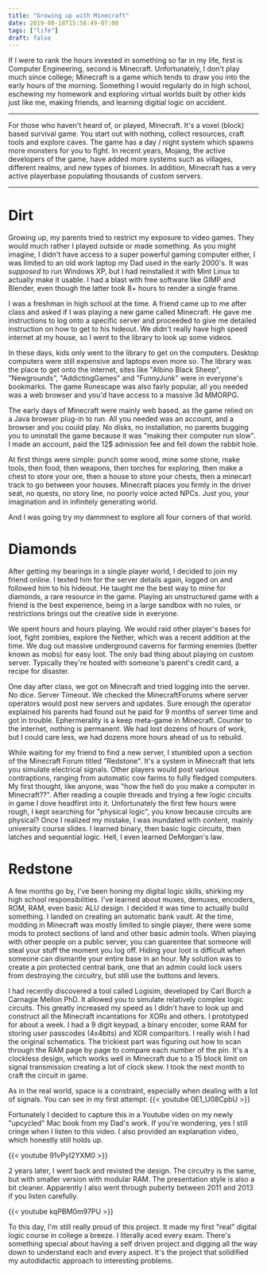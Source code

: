 ```yaml
---
title: "Growing up with Minecraft"
date: 2019-08-18T15:58:49-07:00
tags: ["life"]
draft: false
---
```


If I were to rank the hours invested in something so far in my life, first is Computer Engineering, second is Minecraft. Unfortunately, I don't play much since college; Minecraft is a game which tends to draw you into the early hours of the morning. Something I would regularly do in high school, eschewing my homework and exploring virtual worlds built by other kids just like me, making friends, and learning digitial logic on accident.
<br>
<hr>
<p class="f5">
For those who haven't heard of, or played, Minecraft. It's a voxel (block) based survival game. You start out with nothing, collect resources, craft tools and explore caves. The game has a day / night system which spawns more monsters for you to fight. In recent years, Mojang, the active developers of the game, have added more systems such as villages, different realms, and new types of biomes. In addition, Minecraft has a very active playerbase populating thousands of custom servers. 
</p>
<hr>

# Dirt

Growing up, my parents tried to restrict my exposure to video games. They would much rather I played outside or made something. As you might imagine, I didn't have access to a super powerful gaming computer either, I was limited to an old work laptop my Dad used in the early 2000's. It was _supposed_ to run Windows XP, but I had reinstalled it with Mint Linux to actually make it usable. I had a blast with free software like GIMP and Blender, even though the latter took 8+ hours to render a single frame. 

I was a freshman in high school at the time. A friend came up to me after class and asked if I was playing a new game called Minecraft. He gave me instructions to log onto a specific server and proceeded to give me detailed instruction on how to get to his hideout. We didn't really have high speed internet at my house, so I went to the library to look up some videos. 

In these days, kids only went to the library to get on the computers. Desktop computers were still expensive and laptops even more so. The library was the place to get onto the internet, sites like "Albino Black Sheep", "Newgrounds", "AddictingGames" and "FunnyJunk" were in everyone's bookmarks. The game Runescape was also fairly popular, all you needed was a web browser and you'd have access to a massive 3d MMORPG. 

The early days of Minecraft were mainly web based, as the game relied on a Java browser plug-in to run. All you needed was an account, and a browser and you could play. No disks, no installation, no parents bugging you to uninstall the game because it was "making their computer run slow". I made an account, paid the 12$ admission fee and fell down the rabbit hole.

At first things were simple: punch some wood, mine some stone, make tools, then food, then weapons, then torches for exploring, then make a chest to store your ore, then a house to store your chests, then a minecart track to go between your houses. Minecraft places you firmly in the driver seat, no quests, no story line, no poorly voice acted NPCs. Just you, your imagination and in infinitely generating world.

And I was going try my dammnest to explore all four corners of that world.

# Diamonds

After getting my bearings in a single player world, I decided to join my friend online. I texted him for the server details again, logged on and followed him to his hideout. He taught me the best way to mine for diamonds, a rare resource in the game. Playing an unstructured game with a friend is the best experience, being in a large sandbox with no rules, or restrictions brings out the creative side in everyone. 

We spent hours and hours playing. We would raid other player's bases for loot, fight zombies, explore the Nether, which was a recent addition at the time. We dug out massive underground caverns for farming enemies (better known as mobs) for easy loot. The only bad thing about playing on custom server. Typically they're hosted with someone's parent's credit card, a recipe for disaster. 

One day after class, we got on Minecraft and tried logging into the server. No dice. Server Timeout. We checked the MinecraftForums where server operators would post new servers and updates. Sure enough the operator explained his parents had found out he paid for 9 months of server time and got in trouble. Ephermerality is a keep meta-game in Minecraft. Counter to the internet, nothing is permanent. We had lost dozens of hours of work, but I could care less, we had dozens more hours ahead of us to rebuild.

While waiting for my friend to find a new server, I stumbled upon a section of the Minecraft Forum titled "Redstone". It's a system in Minecraft that lets you simulate electrical signals. Other players would post various contraptions, ranging from automatic cow farms to fully fledged computers. My first thought, like anyone, was "how the hell do you make a computer in Minecraft??". After reading a couple threads and trying a few logic circuits in game I dove headfirst into it. Unfortunately the first few hours were rough, I kept searching for "physical logic", you know because circuits are physical? Once I realized my mistake, I was inundated with content, mainly university course slides. I learned binary, then basic logic circuits, then latches and sequential logic. Hell, I even learned DeMorgan's law. 

# Redstone

A few months go by, I've been honing my digital logic skills, shirking my high school responsibilities. I've learned about muxes, demuxes, encoders, ROM, RAM, even basic ALU design. I decided it was time to actually build something. I landed on creating an automatic bank vault. At the time, modding in Minecraft was mostly limited to single player, there were some mods to protect sections of land and other basic admin tools. When playing with other people on a public server, you can guarentee that someone will steal your stuff the moment you log off. Hiding your loot is difficult when someone can dismantle your entire base in an hour. My solution was to create a pin protected central bank, one that an admin could lock users from destroying the circuitry, but still use the buttons and levers. 

I had recently discovered a tool called Logisim, developed by Carl Burch a Carnagie Mellon PhD. It allowed you to simulate relatively complex logic circuits. This greatly increased my speed as I didn't have to look up and construct all the Minecraft incantations for XORs and others. I prototyped for about a week. I had a 9 digit keypad, a binary encoder, some RAM for storing user passcodes (4x4bits) and XOR comparitors. I really wish I had the original schematics. The trickiest part was figuring out how to scan through the RAM page by page to compare each number of the pin. It's a clockless design, which works well in Minecraft due to a 15 block limit on signal transmission creating a lot of clock skew. I took the next month to craft the circuit in game.

As in the real world, space is a constraint, especially when dealing with a lot of signals. You can see in my first attempt:
{{< youtube 0E1_U08CpbU >}}

Fortunately I decided to capture this in a Youtube video on my newly "upcycled" Mac book from my Dad's work. If you're wondering, yes I still cringe when I listen to this video. I also provided an explanation video, which honestly still holds up.

{{< youtube 91vPyI2YXM0 >}}

2 years later, I went back and revisted the design. The circuitry is the same, but with smaller version with modular RAM. The presentation style is also a bit cleaner. Apparently I also went through puberty between 2011 and 2013 if you listen carefully. 


{{< youtube kqPBM0m97PU >}}

To this day, I'm still really proud of this project. It made my first "real" digital logic course in college a breeze. I literally aced every exam. There's something special about having a self driven project and digging all the way down to understand each and every aspect. It's the project that solidified my autodidactic approach to interesting problems. 
